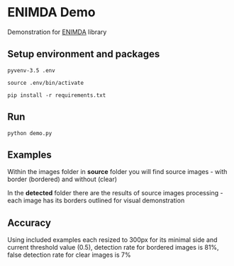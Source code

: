 # ENIMDA Demo

Demonstration for [ENIMDA](https://github.com/embali/enimda/) library


## Setup environment and packages

```
pyvenv-3.5 .env

source .env/bin/activate

pip install -r requirements.txt
```


## Run

```
python demo.py
```


## Examples

Within the images folder in **source** folder you will find source images - with
border (bordered) and without (clear)

In the **detected** folder there are the results of source images processing - 
each image has its borders outlined for visual demonstration


## Accuracy

Using included examples each resized to 300px for its minimal side and current
threshold value (0.5), detection rate for bordered images is 81%, false
detection rate for clear images is 7%
